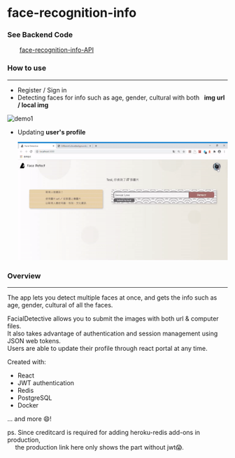 # face-recognition-info
### See Backend Code
&emsp;&emsp;[face-recognition-info-API](https://github.com/lhcjun/face-recognition-info-API)

### How to use
---
- Register / Sign in
- Detecting faces for info such as age, gender, cultural with both &ensp;**img url / local img**
  
![demo1](https://github.com/lhcjun/demo/blob/master/face-recognition-info/Facial%20Detective%201.gif)

- Updating **user's profile**
  
  ![demo2](https://github.com/lhcjun/demo/blob/master/face-recognition-info/Facial%20Detective%202.gif)



### Overview
---
<p>The app lets you detect multiple faces at once, and gets the info such as age, gender, cultural of all the faces.</p>
<p>FacialDetective allows you to submit the images with both url & computer files.<br>
It also takes advantage of authentication and session management using JSON web tokens.<br>
Users are able to update their profile through react portal at any time.</p>

Created with:
- React
- JWT authentication
- Redis
- PostgreSQL
- Docker
<p>... and more 😄!</p>

<p>ps. Since creditcard is required for adding heroku-redis add-ons in production, <br>
    &emsp; the production link here only shows the part without jwt😱. </p>
